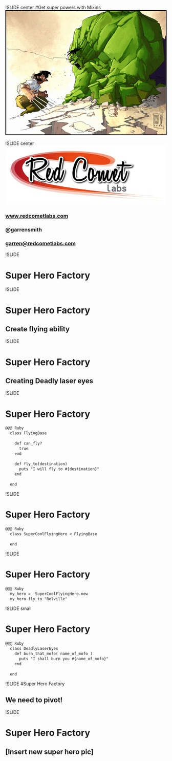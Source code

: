 !SLIDE center
#Get super powers with Mixins
![hulk](hulk.jpg)

!SLIDE center
![logo](logo.jpg)
### www.redcometlabs.com
### @garrensmith
### garren@redcometlabs.com

!SLIDE
# Super Hero Factory

!SLIDE 
# Super Hero Factory

## Create flying ability

!SLIDE 
# Super Hero Factory

## Creating Deadly laser eyes

!SLIDE

# Super Hero Factory

    @@@ Ruby
      class FlyingBase

        def can_fly?
          true
        end

        def fly_to(destination)
          puts "I will fly to #{destination}"
        end

      end

!SLIDE
# Super Hero Factory

    @@@ Ruby
      class SuperCoolFlyingHero < FlyingBase
    
      end

!SLIDE
# Super Hero Factory

    @@@ Ruby
      my_hero =  SuperCoolFlyingHero.new    
      my_hero.fly_to "Belville"

!SLIDE small
# Super Hero Factory
    
    @@@ Ruby
      class DeadlyLaserEyes
        def burn_that_mofo( name_of_mofo )
          puts "I shall burn you #{name_of_mofo}"
        end
       
      end

!SLIDE 
#Super Hero Factory

## We need to pivot!

!SLIDE
# Super Hero Factory

## [Insert new super hero pic]



